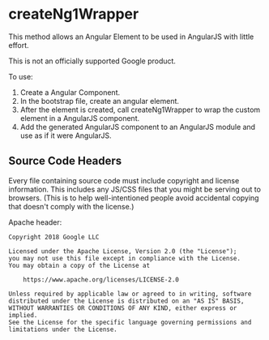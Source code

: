 # createNg1Wrapper

This method allows an Angular Element to be used in AngularJS with little
effort.

This is not an officially supported Google product.

To use:
1. Create a Angular Component.
1. In the bootstrap file, create an angular element.
1. After the element is created, call createNg1Wrapper to wrap the custom
element in a AngularJS component.
1. Add the generated AngularJS component to an AngularJS module and use as
if it were AngularJS.

## Source Code Headers

Every file containing source code must include copyright and license
information. This includes any JS/CSS files that you might be serving out to
browsers. (This is to help well-intentioned people avoid accidental copying that
doesn't comply with the license.)

Apache header:

    Copyright 2018 Google LLC

    Licensed under the Apache License, Version 2.0 (the "License");
    you may not use this file except in compliance with the License.
    You may obtain a copy of the License at

        https://www.apache.org/licenses/LICENSE-2.0

    Unless required by applicable law or agreed to in writing, software
    distributed under the License is distributed on an "AS IS" BASIS,
    WITHOUT WARRANTIES OR CONDITIONS OF ANY KIND, either express or implied.
    See the License for the specific language governing permissions and
    limitations under the License.

